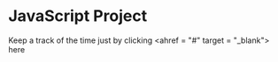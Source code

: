 # JavaScript Project
Keep a track of the time just by clicking <ahref = "#" target = "_blank"> here </a>
